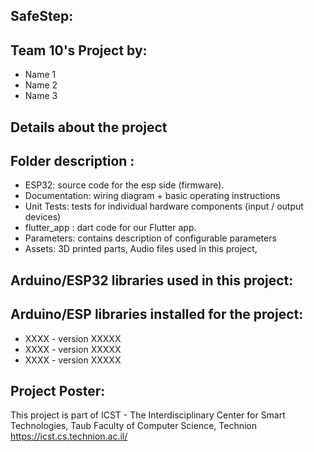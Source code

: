 ## SafeStep: 

## Team 10's Project by:
* Name 1
* Name 2
* Name 3  
  
## Details about the project
 
## Folder description :
* ESP32: source code for the esp side (firmware).
* Documentation: wiring diagram + basic operating instructions
* Unit Tests: tests for individual hardware components (input / output devices)
* flutter_app : dart code for our Flutter app.
* Parameters: contains description of configurable parameters 
* Assets: 3D printed parts, Audio files used in this project, 

## Arduino/ESP32 libraries used in this project:
## Arduino/ESP libraries installed for the project:
* XXXX - version XXXXX
* XXXX - version XXXXX
* XXXX - version XXXXX

## Project Poster:
 
This project is part of ICST - The Interdisciplinary Center for Smart Technologies, Taub Faculty of Computer Science, Technion
https://icst.cs.technion.ac.il/
